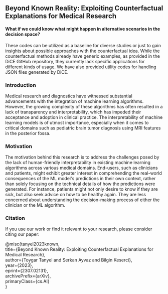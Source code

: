 ## Beyond Known Reality: Exploiting Counterfactual Explanations for Medical Research
#### What if we could know what might happen in alternative scenarios in the decision space?

These codes can be utilized as a baseline for diverse studies or just to gain insights about possible approaches with the counterfactual idea. While the counterfactual methods already have generic examples, as provided in the DiCE GitHub repository, they currently lack specific applications for different kinds of usage. We have also provided utility codes for handling JSON files generated by DiCE.

### Introduction

Medical research and diagnostics have witnessed substantial advancements with the integration of machine learning algorithms. However, the growing complexity of these algorithms has often resulted in a lack of transparency and interpretability, which has impeded their acceptance and adoption in clinical practice. The interpretability of machine learning models is of utmost importance, especially when it comes to critical domains such as pediatric brain tumor diagnosis using MRI features in the posterior fossa.

### Motivation

The motivation behind this research is to address the challenges posed by the lack of human-friendly interpretability in existing machine learning algorithms across various medical domains. End-users, such as clinicians and patients, might exhibit greater interest in comprehending the real-world consequences of the ML model's predictions in their own context, rather than solely focusing on the technical details of how the predictions were generated. For instance, patients might not only desire to know if they are sick, but also seek advice on how to be healthy again. They are less concerned about understanding the decision-making process of either the clinician or the ML algorithm.


### Citation

If you use our work or find it relevant to your research, please consider citing our paper:

@misc{tanyel2023known,<br/>
      title={Beyond Known Reality: Exploiting Counterfactual Explanations for Medical Research}, <br/>
      author={Toygar Tanyel and Serkan Ayvaz and Bilgin Keserci},<br/>
      year={2023},<br/>
      eprint={2307.02131},<br/>
      archivePrefix={arXiv},<br/>
      primaryClass={cs.AI}<br/>
}
